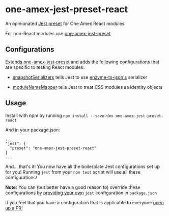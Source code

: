 one-amex-jest-preset-react
========

An opinionated [Jest preset](http://facebook.github.io/jest/docs/configuration.html#preset-string) for One Amex React modules

For non-React modules use [one-amex-jest-preset](****.com/stash/projects/UIE/repos/one-amex-jest-preset/browse)

Configurations
------------

Extends [one-amex-jest-preset](****.com/stash/projects/UIE/repos/one-amex-jest-preset/browse) and adds the following configurations that are specific to testing React modules:

- [snapshotSerializers](http://facebook.github.io/jest/docs/configuration.html#snapshotserializers-array-string) tells Jest to use [enzyme-to-json's](https://github.com/adriantoine/enzyme-to-json) serializer

- [moduleNameMapper](http://facebook.github.io/jest/docs/configuration.html#modulenamemapper-object-string-string) tells Jest to treat CSS modules as identity objects

Usage
-----

Install with npm by running `npm install --save-dev one-amex-jest-preset-react`

And in your package.json:
```
...
"jest": {
  "preset": "one-amex-jest-preset-react"
}
...
```
And... that's it! You now have all the boilerplate Jest configurations set up for you! Running `jest` from your `npm test` script will use all these configurations!

**Note:** You can (but better have a good reason to) override these configurations by [providing your own](http://facebook.github.io/jest/docs/configuration.html) `jest` configuration in `package.json`

If you feel that you have a configuration that is applicable to everyone [open up a PR!](****.com/stash/projects/UIE/repos/one-amex-jest-preset-react/pull-requests)
